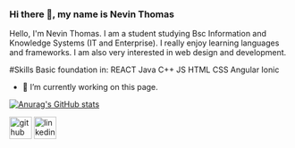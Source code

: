 ### Hi there 👋, my name is Nevin Thomas


Hello, I'm Nevin Thomas. I am a student studying Bsc Information and Knowledge Systems (IT and Enterprise). I really enjoy learning languages and frameworks. I am also very interested in web design and development.

#Skills
Basic foundation in: 
REACT 
Java 
C++ 
JS 
HTML 
CSS 
Angular
Ionic

- 🔭 I’m currently working on this page. 


[![Anurag's GitHub stats](https://github-readme-stats.vercel.app/api?username=Nevin-Thomas)](https://github.com/anuraghazra/github-readme-stats)

[<img src='https://cdn.jsdelivr.net/npm/simple-icons@3.0.1/icons/github.svg' alt='github' height='40'>](https://github.com/https://github.com/Nevin-Thomas) 
[<img src='https://cdn.jsdelivr.net/npm/simple-icons@3.0.1/icons/linkedin.svg' alt='linkedin' height='40'>](https://www.linkedin.com/in/https://www.linkedin.com/in/nevin-thomas-a625462b3//)  
